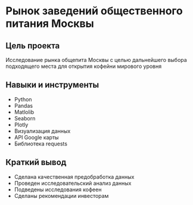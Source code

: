 # Рынок заведений общественного питания Москвы


## Цель проекта

Исследование рынка общепита Москвы с целью дальнейшего выбора подходящего места для открытия кофейни мирового уровня

## Навыки и инструменты

- Python
- Pandas
- Matlolib
- Seaborn
- Plotly
- Визуализация данных
- API Google карты
- Библиотека requests

## 

## Краткий вывод

- Сделана качественная предобработка данных
- Проведен исследовательский анализ данных
- Подведены исследования кофеен
- Сделаны рекомендации инвесторам

